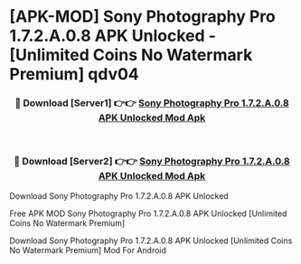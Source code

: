 # [APK-MOD] Sony Photography Pro 1.7.2.A.0.8 APK Unlocked - [Unlimited Coins No Watermark Premium] qdv04



<div align="center">
<h3>🔴 Download [Server1] 👉👉 <a href="https://momento.my/?title=Sony_Photography_Pro_1.7.2.A.0.8_APK_Unlocked">Sony Photography Pro 1.7.2.A.0.8 APK Unlocked Mod Apk</a></h3><br>

<h3>🔴 Download [Server2] 👉👉 <a href="https://momento.my/?title=Sony_Photography_Pro_1.7.2.A.0.8_APK_Unlocked">Sony Photography Pro 1.7.2.A.0.8 APK Unlocked Mod Apk</a></h3>
</div>



Download Sony Photography Pro 1.7.2.A.0.8 APK Unlocked 

Free APK MOD Sony Photography Pro 1.7.2.A.0.8 APK Unlocked [Unlimited Coins No Watermark Premium]

Download Sony Photography Pro 1.7.2.A.0.8 APK Unlocked [Unlimited Coins No Watermark Premium] Mod For Android
